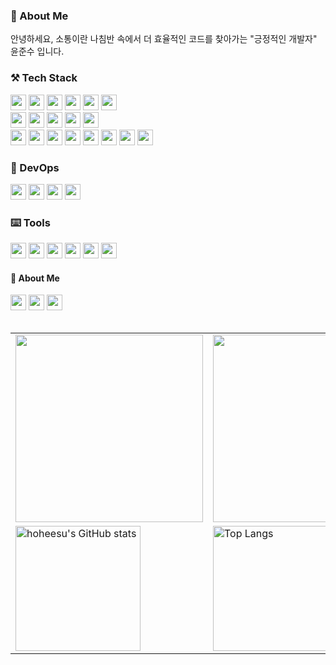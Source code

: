 <h3>🦦 About Me</h3>
<p>안녕하세요, 소통이란 나침반 속에서 더 효율적인 코드를 찾아가는 "긍정적인 개발자" 윤준수 입니다.</p>

<h3>⚒️ Tech Stack</h3>
<div>
  <img src="https://img.shields.io/badge/HTML5-E34F26?style=flat-square&logo=html5&logoColor=white" height="25px"> 
  <img src="https://img.shields.io/badge/CSS3-1572B6?style=flat-square&logo=css3&logoColor=white" height="25px"> 
  <img src="https://img.shields.io/badge/JavaScript-F7DF1E?style=flat-square&logo=javascript&logoColor=black" height="25px">
  <img src="https://img.shields.io/badge/REACT-61DAFB?style=flat-square&logo=react&logoColor=black" height="25px">
  <img src="https://img.shields.io/badge/Next.js-000000?style=flat-square&logo=next.js&logoColor=white" height="25px">
  <img src="https://img.shields.io/badge/TypeScript-3178C6?style=flat-square&logo=typescript&logoColor=white" height="25px">

  <br/>
  
  <img src="https://img.shields.io/badge/Nest.js-E0234E?style=flat-square&logo=nestjs&logoColor=white" height="25px">
  <img src="https://img.shields.io/badge/typeorm-FE0803?style=flat-square&logo=typeorm&logoColor=white" height="25px">
  <img src="https://img.shields.io/badge/mySQL-4479A1?style=flat-square&logo=mysql&logoColor=white" height="25px">
  <img src="https://img.shields.io/badge/REDIS-FF4438?style=flat-square&logo=databricks&logoColor=white" height="25px">
  <img src="https://img.shields.io/badge/Socket.io-010101?style=flat-square&logo=socketdotio&logoColor=white" height="25px">
  
  <br/>

  <img src="https://img.shields.io/badge/ReactQuery-FF4154?style=flat-square&logo=reactquery&logoColor=white" height="25px">
  <img src="https://img.shields.io/badge/Redux-764ABC?style=flat-square&logo=redux&logoColor=white" height="25px">
  <img src="https://img.shields.io/badge/🐻 Zustand-F7B55C?style=flat-square&logo=&logoColor=black" height="25px"****>
  <img src="https://img.shields.io/badge/GraphQL-E10098?style=flat-square&logo=graphql&logoColor=white" height="25px">
  <img src="https://img.shields.io/badge/sass-CC6699?style=flat-square&logo=sass&logoColor=white" height="25px">
  <img src="https://img.shields.io/badge/styled components-DB7093?style=flat-square&logo=styledcomponents&logoColor=white" height="25px">
  <img src="https://img.shields.io/badge/tailwind-06B6D4?style=flat-square&logo=tailwindcss&logoColor=white" height="25px">
  <img src="https://img.shields.io/badge/WebSocket-010101?style=flat-square&logo=socketdotio&logoColor=white" height="25px">
</div>

<h3>🎸 DevOps </h3>
<div>
  <img src="https://img.shields.io/badge/Docker-2496ED?style=flat-square&logo=docker&logoColor=white" height="25px">
  <img src="https://img.shields.io/badge/GitHub Actions-2088FF?style=flat-square&logo=githubactions&logoColor=white" height="25px">
  <img src="https://img.shields.io/badge/Vercel-000000?style=flat-square&logo=vercel&logoColor=white" height="25px">
  <img src="https://img.shields.io/badge/GitHub Amplify-FF9900?style=flat-square&logo=awsamplify&logoColor=white" height="25px">
</div>
<h3>⌨️ Tools</h3>
<div>
  <img src="https://img.shields.io/badge/aws-232F3E?style=flat-square&logo=amazonwebservices&logoColor=white" height="25px"> 
  <img src="https://img.shields.io/badge/git-F05032?style=flat-square&logo=git&logoColor=white" height="25px"> 
  <img src="https://img.shields.io/badge/GitHub-181717?style=flat-square&logo=github&logoColor=white" height="25px"> 
  <img src="https://img.shields.io/badge/Notion-000000?style=flat-square&logo=notion&logoColor=white" height="25px"> 
  <img src="https://img.shields.io/badge/slack-4A154B?style=flat-square&logo=slack&logoColor=white" height="25px"> 
  <img src="https://img.shields.io/badge/Figma-F24E1E?style=flat-square&logo=figma&logoColor=white" height="25px"> 
</div>

<div><h4>🤙 About Me</h4></div>
<div>
  <a href="mailto:hoheesu@gmail.com"><img src="https://img.shields.io/badge/email-004788?style=flat-square&logo=gmail&logoColor=white" height="25px"></a>
  <a href="https://beautiful-table-b24.notion.site/Front-End-5f33b722fc9841d9aa24dc911a91d2a1"><img src="https://img.shields.io/badge/Portfolio-010101?style=flat-square&logo=notion&logoColor=white" height="25px"></a>
  <a href="https://velog.io/@hoheesu/posts"><img src="https://img.shields.io/badge/velog-20C997?style=flat-square&logo=velog&logoColor=white" height="25px"></a>
</div>

<br/>

<table>
  <tr>
    <td valign="top">
      <a href="https://velog.io/@hoheesu/posts">
        <img src="https://velog-github-badge.vercel.app/badge/hoheesu" height="300"> 
      </a>
    </td>
    <td valign="top">
      <img src="https://render.gitanimals.org/farms/hoheesu" width="600" height="300"/>
    </td>
  </tr>
  <tr>
    <td valign="top">
      <img src="https://github-readme-stats.vercel.app/api?username=hoheesu&hide=stars,&show=discussions_answered,$show_icons=true&bg_color=00000000&theme=buefy" alt="hoheesu's GitHub stats" height="200" />
    </td>
    <td valign="top">
      <img src="https://github-readme-stats.vercel.app/api/top-langs/?username=hoheesu&layout=compact&langs_count=6&theme=buefy" alt="Top Langs" height="200" />
    </td>
  </tr>
</table>

